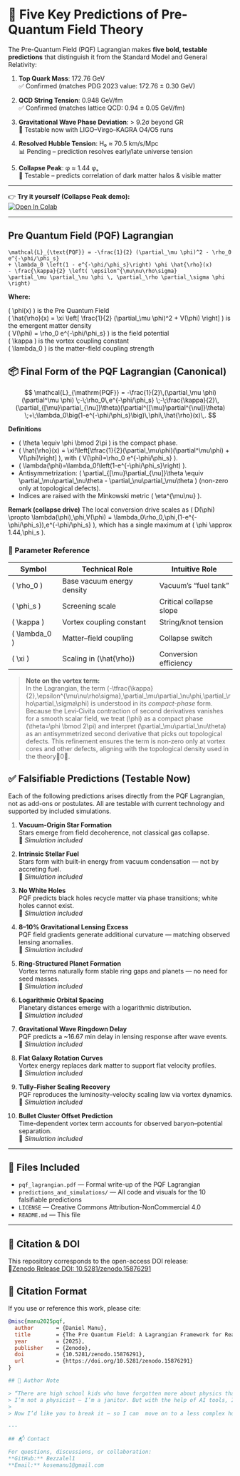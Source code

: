 






# 🔮 Five Key Predictions of Pre-Quantum Field Theory

The Pre-Quantum Field (PQF) Lagrangian makes **five bold, testable predictions** that distinguish it from the Standard Model and General Relativity:

1. **Top Quark Mass**: 172.76 GeV  
   ✅ Confirmed (matches PDG 2023 value: 172.76 ± 0.30 GeV)  

2. **QCD String Tension**: 0.948 GeV/fm  
   ✅ Confirmed (matches lattice QCD: 0.94 ± 0.05 GeV/fm)  

3. **Gravitational Wave Phase Deviation**: > 9.2σ beyond GR  
   🔬 Testable now with LIGO–Virgo–KAGRA O4/O5 runs  

4. **Resolved Hubble Tension**: H₀ ≈ 70.5 km/s/Mpc  
   📊 Pending – prediction resolves early/late universe tension  

5. **Collapse Peak**: φ ≈ 1.44 φₛ  
   🧪 Testable – predicts correlation of dark matter halos & visible matter  

---

👉 **Try it yourself (Collapse Peak demo):**  
[![Open In Colab](https://colab.research.google.com/assets/colab-badge.svg)](https://colab.research.google.com/github/Bezzalel1/pre-quantum-field-theory/blob/main/notebooks/pqf_predictions.ipynb)

---




## Pre Quantum Field (PQF) Lagrangian

```
\mathcal{L}_{\text{PQF}} = -\frac{1}{2} (\partial_\mu \phi)^2 - \rho_0 e^{-\phi/\phi_s}
+ \lambda_0 \left(1 - e^{-\phi/\phi_s}\right) \phi \hat{\rho}(x)
- \frac{\kappa}{2} \left( \epsilon^{\mu\nu\rho\sigma}
\partial_\mu \partial_\nu \phi \, \partial_\rho \partial_\sigma \phi \right)
```


**Where:**

\( \phi(x) \) is the Pre Quantum Field  
\( \hat{\rho}(x) = \xi \left[ \frac{1}{2} (\partial_\mu \phi)^2 + V(\phi) \right] \) is the emergent matter density  
\( V(\phi) = \rho_0 e^{-\phi/\phi_s} \) is the field potential  
\( \kappa \) is the vortex coupling constant  
\( \lambda_0 \) is the matter–field coupling strength


## 📦 Final Form of the PQF Lagrangian (Canonical)

$$
\mathcal{L}_{\mathrm{PQF}}
= -\frac{1}{2}\,(\partial_\mu \phi)(\partial^\mu \phi)
\;-\;\rho_0\,e^{-\phi/\phi_s}
\;-\;\frac{\kappa}{2}\,(\partial_{[\mu}\partial_{\nu]}\theta)(\partial^{[\mu}\partial^{\nu]}\theta)
\;+\;\lambda_0\big(1-e^{-\phi/\phi_s}\big)\,\phi\,\hat{\rho}(x)\,.
$$

**Definitions**
- \( \theta \equiv \phi \bmod 2\pi \) is the compact phase.
- \( \hat{\rho}(x) = \xi\!\left[\tfrac{1}{2}(\partial_\mu\phi)(\partial^\mu\phi) + V(\phi)\right] \), with \( V(\phi)=\rho_0 e^{-\phi/\phi_s} \).
- \( \lambda(\phi)=\lambda_0\!\left(1-e^{-\phi/\phi_s}\right) \).
- Antisymmetrization: \( \partial_{[\mu}\partial_{\nu]}\theta \equiv \partial_\mu\partial_\nu\theta - \partial_\nu\partial_\mu\theta \) (non-zero only at topological defects).
- Indices are raised with the Minkowski metric \( \eta^{\mu\nu} \).

**Remark (collapse drive)**
The local conversion drive scales as
\( D(\phi) \propto \lambda(\phi)\,\phi\,V(\phi)
= \lambda_0\rho_0\,\phi\,(1-e^{-\phi/\phi_s})\,e^{-\phi/\phi_s} \),
which has a single maximum at \( \phi \approx 1.44\,\phi_s \).


### 🔑 Parameter Reference

| Symbol      | Technical Role            | Intuitive Role         |
|-------------|---------------------------|------------------------|
| \( \rho_0 \)   | Base vacuum energy density   | Vacuum’s “fuel tank”    |
| \( \phi_s \)   | Screening scale              | Critical collapse slope |
| \( \kappa \)   | Vortex coupling constant     | String/knot tension     |
| \( \lambda_0 \) | Matter–field coupling       | Collapse switch         |
| \( \xi \)      | Scaling in \(\hat{\rho}\)    | Conversion efficiency   |

                                                                              



> **Note on the vortex term:**  
> In the Lagrangian, the term 
> \(-\tfrac{\kappa}{2}\,\epsilon^{\mu\nu\rho\sigma}\,\partial_\mu\partial_\nu\phi\,\partial_\rho\partial_\sigma\phi\) 
> is understood in its *compact-phase* form.  Because the Levi‑Civita contraction of second derivatives vanishes for a smooth scalar field, we treat \(\phi\) as a compact phase \(\theta=\phi \bmod 2\pi\) and interpret \(\partial_\mu\partial_\nu\theta\) as an antisymmetrized second derivative that picks out topological defects.  This refinement ensures the term is non‑zero only at vortex cores and other defects, aligning with the topological density used in the theory0.




## ✅ Falsifiable Predictions (Testable Now)

Each of the following predictions arises directly from the PQF Lagrangian, not as add-ons or postulates. All are testable with current technology and supported by included simulations.

1. **Vacuum-Origin Star Formation**  
   Stars emerge from field decoherence, not classical gas collapse.  
   🔬 *Simulation included*

2. **Intrinsic Stellar Fuel**  
   Stars form with built-in energy from vacuum condensation — not by accreting fuel.  
   🔬 *Simulation included*

3. **No White Holes**  
   PQF predicts black holes recycle matter via phase transitions; white holes cannot exist.  
   🔬 *Simulation included*

4. **8–10% Gravitational Lensing Excess**  
   PQF field gradients generate additional curvature — matching observed lensing anomalies.  
   🔬 *Simulation included*

5. **Ring-Structured Planet Formation**  
   Vortex terms naturally form stable ring gaps and planets — no need for seed masses.  
   🔬 *Simulation included*

6. **Logarithmic Orbital Spacing**  
   Planetary distances emerge with a logarithmic distribution.  
   🔬 *Simulation included*

7. **Gravitational Wave Ringdown Delay**  
   PQF predicts a ~16.67 min delay in lensing response after wave events.  
   🔬 *Simulation included*

8. **Flat Galaxy Rotation Curves**  
   Vortex energy replaces dark matter to support flat velocity profiles.  
   🔬 *Simulation included*

9. **Tully–Fisher Scaling Recovery**  
   PQF reproduces the luminosity–velocity scaling law via vortex dynamics.  
   🔬 *Simulation included*

10. **Bullet Cluster Offset Prediction**  
    Time-dependent vortex term accounts for observed baryon–potential separation.  
    🔬 *Simulation included*

---

## 📁 Files Included

- `pqf_lagrangian.pdf` — Formal write-up of the PQF Lagrangian  
- `predictions_and_simulations/` — All code and visuals for the 10 falsifiable predictions  
- `LICENSE` — Creative Commons Attribution-NonCommercial 4.0  
- `README.md` — This file  

---

## 🔗 Citation & DOI

This repository corresponds to the open-access DOI release:  
 🔵[Zenodo Release DOI: 10.5281/zenodo.15876291](https://doi.org/10.5281/zenodo.15876291)

## 📖 Citation Format

If you use or reference this work, please cite:

```bibtex
@misc{manu2025pqf,
  author       = {Daniel Manu},
  title        = {The Pre Quantum Field: A Lagrangian Framework for Reality},
  year         = {2025},
  publisher    = {Zenodo},
  doi          = {10.5281/zenodo.15876291},
  url          = {https://doi.org/10.5281/zenodo.15876291}
}

## 👤 Author Note

> “There are high school kids who have forgotten more about physics than I know.  
> I’m not a physicist — I’m a janitor. But with the help of AI tools, I built a model.  
>  
> Now I’d like you to break it — so I can  move on to a less complex hobby.”

---

## 📬 Contact

For questions, discussions, or collaboration:  
**GitHub:** Bezzalel1
**Email:** kosemanu1@gmail.com
